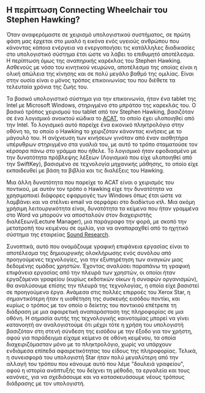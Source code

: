 ## Η περίπτωση Connecting Wheelchair του Stephen Hawking?

Όταν αναφερόμαστε σε χειρισμό υπολογιστικού συστήματος, σε πρώτη φάση μας έρχεται στο μυαλό η εικόνα ενός υγειούς ανθρώπου που κάνοντας κάποια ενέργεια να ενεργοποιήσει τις κατάλληλες διαδικασίες στο υπολογιστικό σύστημα έτσι ώστε να λάβει το επιθυμητό αποτέλεσμα. Η περίπτωση όμως της αναπηρικής καρέκλας του Stephen Hawking. Ασθενούς με νόσο του κινητικού νευρώνα, αποτέλεσμα της οποίας είναι η ολική απώλεια της κίνησης και σε πολύ μεγάλο βαθμό της ομιλίας.  Είναι  στην ουσία είναι ο μόνος τρόπος επικοινωνίας του που διέθετε τα τελευταία χρόνια της ζωής του.  

Τα βασικό υπολογιστικό σύστημα για την επικοινωνία, ήταν ένα tablet της Intel με Microsoft Windows, στηριγμένο στο μπράτσο της καρεκλάς του. Ο βασικό τρόπος χειρισμού του tablet από τον Stephen Hawking, βασιζόταν σε ένα λογισμικό ανοικτού κώδικα το [ACAT](https://01.org/acat), το οποίο έχει υλοποιηθεί από την Intel. Το λογισμικό αυτό παρείχε ένα εικονικό πληκτρολόγιο στην οθόνη το, το οποίο ο Hawking το χειριζόταν κάνοντας κινήσεις με το μάγουλό του. Η ανίχνευση των κινήσεων γινόταν από έναν αισθητήρα υπέρυθρων στηριγμένο στα γυαλιά του, με αυτό το τρόπο σταματούσε τον κέρσορα πάνω στο γράμμα που ήθελε. To λογισμικό ήταν εφοδιασμένο με την δυνατότητα πρόβλεψης λέξεων (Λογισμικό που είχε υλοποιηθεί από την SwiftKey), βασισμένο σε τεχνολογία μηχανικής μάθησης, το οποίο είχε εκπαιδευθεί με βάση τα βιβλία και τις διαλέξεις του Hawking.

Μια άλλη δυνατότητα που παρείχε το ACAT είναι ο χειρισμός του ποντικού, με αυτόν τον τρόπο ο Hawking είχε την δυνατότητα να χρησιμοποιεί διάφορες εφαρμογές των Windows όπως έτσι  ώστε να λαμβάνει και να στέλνει email να σερφάρει στο διαδίκτυο κτλ. Μια ακόμη χρήσιμη λειτουργικότητα είναι, δυνατότητα τα κείμενα που ήταν γραμμένα στο Word να μπορούν να αποσταλούν στον διαχειριστής διαλέξεων(Lecture Manager), μια παράγραφο  την φορά, με σκοπό την μετατροπή του κειμένου σε ομιλία, για να αναπαραχθεί από το ηχητικό σύστημα της εταιρείας [Sound Research](https://www.soundresearch.com/).  

Συνοπτικά, αυτό που ονομάζουμε γραφική επιφάνεια εργασίας είναι το αποτέλεσμα της δημιουργικής ολοκλήρωσης ενός συνόλου από προηγούμενες τεχνολογίες, για την εξυπηρέτηση των αναγκών μιας δεδομένης ομάδας χρηστών. Έχοντας αναλύσει παραπάνω τη γραφική επιφάνεια εργασίας από την πλευρά των χρηστών, οι οποίοι ήταν εργαζόμενοι γραφείου (κυρίως εκδοτικών οίκων ή συναφών οργανισμών), θα αναλύσουμε επίσης την πλευρά της τεχνολογίας, η οποία είχε βασιστεί σε προηγούμενα έργα. Ανάμεσα στις πολλές επιρροές του Xerox Star, η σημαντικότερη ήταν η υιοθέτηση της συσκευής εισόδου ποντίκι, και κυρίως ο τρόπος με τον οποίο ο δείκτης του ποντικιού επέτρεπε τη διάδραση με μια αφαιρετική αναπαράσταση της πληροφορίας σε μια οθόνη. Η σημασία αυτής της τεχνολογικής καινοτομίας μπορεί να γίνει κατανοητή αν αναλογιστούμε ότι μέχρι τότε η χρήση του υπολογιστή βασιζόταν στη στενή σύνδεση της εισόδου με την έξοδο για τον χρήστη, αφού για παράδειγμα είχαμε κείμενο σε οθόνη κειμένου, τα οποία διαχειριζόμασταν μόνο με το πληκτρολόγιο, χωρίς να υπάρχουν ενδιάμεσα επίπεδα αφαιρετικότητας του είδους της πληροφορίας. Τελικά, η συνεισφορά του υπολογιστή Star ήταν πολύ μεγαλύτερη από την αλλαγή του τρόπου που κάνουμε αυτό που λέμε "δουλειά γραφείου", αφού η ιστορία ανάπτυξής του δείχνει τη μέθοδο, τα εργαλεία και τους κανόνες, για να σχεδιάσουμε και να κατασκευάσουμε νέους τρόπους διάδρασης με τον υπολογιστή.
